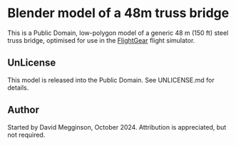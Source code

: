 Blender model of a 48m truss bridge
===================================
This is a Public Domain, low-polygon model of a generic 48 m (150 ft) steel truss bridge, optimised for use in the [FlightGear](https://flightgear.org) flight simulator.


## UnLicense

This model is released into the Public Domain. See UNLICENSE.md for details.


## Author

Started by David Megginson, October 2024.  Attribution is appreciated, but not required.
